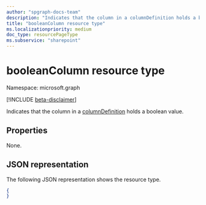 ```yaml
---
author: "spgraph-docs-team"
description: "Indicates that the column in a columnDefinition holds a boolean value."
title: "booleanColumn resource type"
ms.localizationpriority: medium
doc_type: resourcePageType
ms.subservice: "sharepoint"
---
```

# booleanColumn resource type

Namespace: microsoft.graph

[!INCLUDE [beta-disclaimer](../../includes/beta-disclaimer.md)]

Indicates that the column in a [columnDefinition](columndefinition.md) holds a boolean value.

## Properties

None.

## JSON representation

The following JSON representation shows the resource type.

<!-- { "blockType": "resource", "@odata.type": "microsoft.graph.booleanColumn" } -->
```json
{
}
```

<!--
{
  "type": "#page.annotation",
  "description": "",
  "keywords": "",
  "section": "documentation",
  "tocPath": "Resources/BooleanColumn",
  "suppressions": []
}
-->


